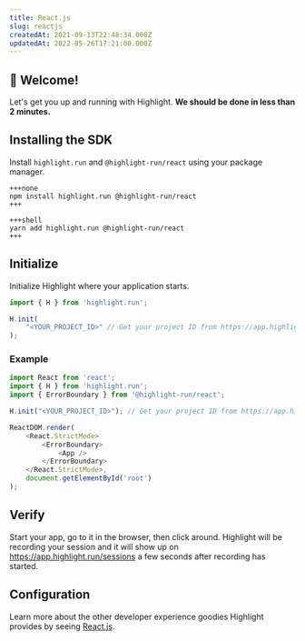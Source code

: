 ```yaml
---
title: React.js
slug: reactjs
createdAt: 2021-09-13T22:48:34.000Z
updatedAt: 2022-05-26T17:21:00.000Z
---
```


## 👋 Welcome!

Let's get you up and running with Highlight. **We should be done in less than 2 minutes.**

## Installing the SDK

Install `highlight.run` and `@highlight-run/react` using your package manager.

```codeblocktabs
+++none
npm install highlight.run @highlight-run/react
+++

+++shell
yarn add highlight.run @highlight-run/react
+++
```

## Initialize

Initialize Highlight where your application starts.

```typescript
import { H } from 'highlight.run';

H.init(
    "<YOUR_PROJECT_ID>" // Get your project ID from https://app.highlight.run/setup
);
```

### Example

```typescript
import React from 'react';
import { H } from 'highlight.run';
import { ErrorBoundary } from '@highlight-run/react';

H.init("<YOUR_PROJECT_ID>"); // Get your project ID from https://app.highlight.run/setup

ReactDOM.render(
    <React.StrictMode>
        <ErrorBoundary>
            <App />
        </ErrorBoundary>
    </React.StrictMode>,
    document.getElementById('root')
);
```

## Verify

Start your app, go to it in the browser, then click around. Highlight will be recording your session and it will show up on <https://app.highlight.run/sessions> a few seconds after recording has started.

## Configuration

Learn more about the other developer experience goodies Highlight provides by seeing [React.js](/getting-started/client-sdk/reactjs).
